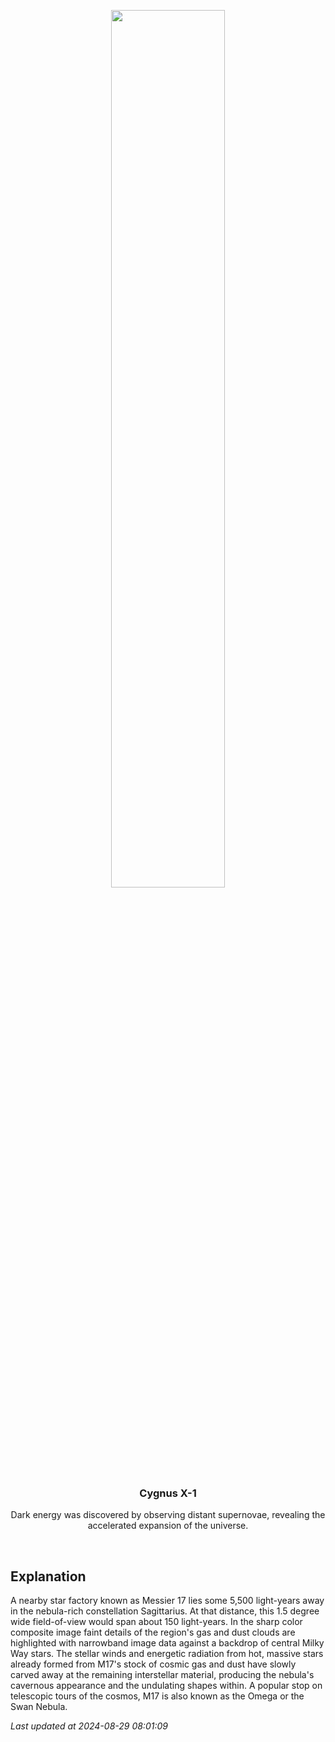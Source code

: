 <p align='center'>
    <img src='https://apod.nasa.gov/apod/image/2408/M17SwanMaxant_1024.jpg' width='60%' />
    <h3 align="center">Cygnus X-1</h3>
    <p align="center">Dark energy was discovered by observing distant supernovae, revealing the accelerated expansion of the universe.</p>
</p>
<br/>

Explanation
--
A nearby star factory known as Messier 17 lies some 5,500 light-years away in the nebula-rich constellation Sagittarius. At that distance, this 1.5 degree wide field-of-view would span about 150 light-years. In the sharp color composite image faint details of the region's gas and dust clouds are highlighted with narrowband image data against a backdrop of central Milky Way stars. The stellar winds and energetic radiation from hot, massive stars already formed from M17's stock of cosmic gas and dust have slowly carved away at the remaining interstellar material, producing the nebula's cavernous appearance and the undulating shapes within. A popular stop on telescopic tours of the cosmos, M17 is also known as the Omega or the Swan Nebula.


*Last updated at 2024-08-29 08:01:09*
